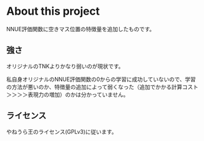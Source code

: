 # About this project

NNUE評価関数に空きマス位置の特徴量を追加したものです。

## 強さ

オリジナルのTNKよりかなり弱いのが現状です。

私自身オリジナルのNNUE評価関数の0からの学習に成功していないので、学習の方法が悪いのか、特徴量の追加によって弱くなった（追加でかかる計算コスト＞＞＞＞表現力の増加）のかは分かっていません。


## ライセンス

やねうら王のライセンス(GPLv3)に従います。

